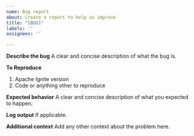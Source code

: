 ```yaml
---
name: Bug report
about: Create a report to help us improve
title: "[BUG]"
labels: ''
assignees: ''

---
```


**Describe the bug**
A clear and concise description of what the bug is.

**To Reproduce**
1. Apache Ignite version
2. Code or anything other to reproduce

**Expected behavior**
A clear and concise description of what you expected to happen.

**Log output**
If applicable.

**Additional context**
Add any other context about the problem here.
